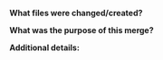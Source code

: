 **What files were changed/created?**

**What was the purpose of this merge?**

**Additional details:**
